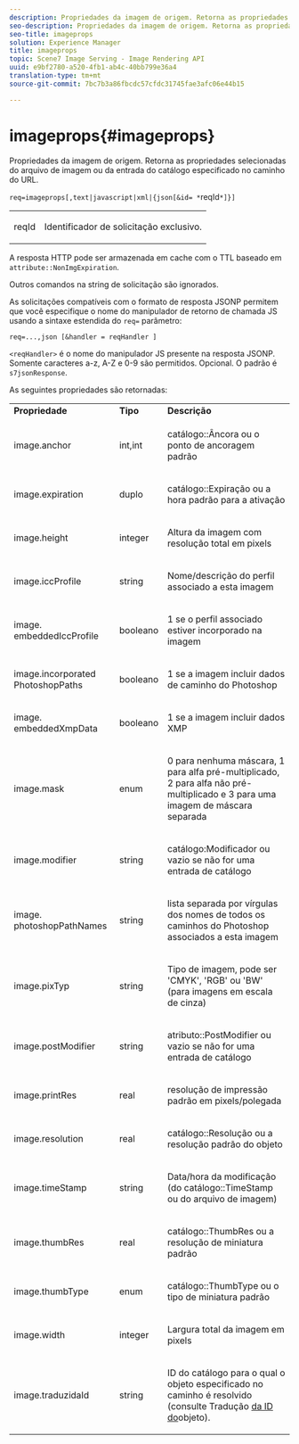 ```yaml
---
description: Propriedades da imagem de origem. Retorna as propriedades selecionadas do arquivo de imagem ou da entrada do catálogo especificado no caminho do URL.
seo-description: Propriedades da imagem de origem. Retorna as propriedades selecionadas do arquivo de imagem ou da entrada do catálogo especificado no caminho do URL.
seo-title: imageprops
solution: Experience Manager
title: imageprops
topic: Scene7 Image Serving - Image Rendering API
uuid: e9bf2780-a520-4fb1-ab4c-40bb799e36a4
translation-type: tm+mt
source-git-commit: 7bc7b3a86fbcdc57cfdc31745fae3afc06e44b15

---
```



# imageprops{#imageprops}

Propriedades da imagem de origem. Retorna as propriedades selecionadas do arquivo de imagem ou da entrada do catálogo especificado no caminho do URL.

`req=imageprops[,text|javascript|xml|{json[&id= *`reqId`*]}]`

<table id="simpletable_8E03127D50444CA7878A6B08E866EE2E"> 
 <tr class="strow"> 
  <td class="stentry"> <p><span class="codeph"><span class="varname"> reqId</span></span> </p> </td> 
  <td class="stentry"> <p>Identificador de solicitação exclusivo. </p></td> 
 </tr> 
</table>

A resposta HTTP pode ser armazenada em cache com o TTL baseado em `attribute::NonImgExpiration`.

Outros comandos na string de solicitação são ignorados.

As solicitações compatíveis com o formato de resposta JSONP permitem que você especifique o nome do manipulador de retorno de chamada JS usando a sintaxe estendida do `req=` parâmetro:

`req=...,json [&handler = reqHandler ]`

`<reqHandler>` é o nome do manipulador JS presente na resposta JSONP. Somente caracteres a-z, A-Z e 0-9 são permitidos. Opcional. O padrão é `s7jsonResponse`.

As seguintes propriedades são retornadas:

<table id="table_5F289E2E21594A5598DF98E65DEDDFA0"> 
 <tbody> 
  <tr> 
   <td> <b> Propriedade</b> </td> 
   <td> <b> Tipo</b> </td> 
   <td> <b> Descrição</b> </td> 
  </tr> 
  <tr> 
   <td> <p> <span class="codeph"> image.anchor</span> </p> </td> 
   <td> <p> int,int </p> </td> 
   <td> <p> <span class="codeph"> catálogo::Âncora</span> ou o ponto de ancoragem padrão </p> </td> 
  </tr> 
  <tr> 
   <td> <p> <span class="codeph"> image.expiration</span> </p> </td> 
   <td> <p> duplo </p> </td> 
   <td> <p> <span class="codeph"> catálogo::Expiração</span> ou a hora padrão para a ativação </p> </td> 
  </tr> 
  <tr> 
   <td> <p> <span class="codeph"> image.height</span> </p> </td> 
   <td> <p> integer </p> </td> 
   <td> <p>Altura da imagem com resolução total em pixels </p> </td> 
  </tr> 
  <tr> 
   <td> <p> <span class="codeph"> image.iccProfile</span> </p> </td> 
   <td> <p> string </p> </td> 
   <td> <p> Nome/descrição do perfil associado a esta imagem </p> </td> 
  </tr> 
  <tr> 
   <td> <p> <span class="codeph"> image. embeddedIccProfile</span> </p> </td> 
   <td> <p> booleano </p> </td> 
   <td> <p> 1 se o perfil associado estiver incorporado na imagem </p> </td> 
  </tr> 
  <tr> 
   <td> <p> <span class="codeph"> image.incorporated PhotoshopPaths</span> </p> </td> 
   <td> <p> booleano </p> </td> 
   <td> <p> 1 se a imagem incluir dados de caminho do Photoshop </p> </td> 
  </tr> 
  <tr> 
   <td> <p> <span class="codeph"> image. embeddedXmpData</span> </p> </td> 
   <td> <p> booleano </p> </td> 
   <td> <p> 1 se a imagem incluir dados XMP </p> </td> 
  </tr> 
  <tr> 
   <td> <p> <span class="codeph"> image.mask</span> </p> </td> 
   <td> <p> enum </p> </td> 
   <td> <p> 0 para nenhuma máscara, 1 para alfa pré-multiplicado, 2 para alfa não pré-multiplicado e 3 para uma imagem de máscara separada </p> </td> 
  </tr> 
  <tr> 
   <td> <p> <span class="codeph"> image.modifier</span> </p> </td> 
   <td> <p> string </p> </td> 
   <td> <p> <span class="codeph"> catálogo:Modificador</span> ou vazio se não for uma entrada de catálogo </p> </td> 
  </tr> 
  <tr> 
   <td> <p> <span class="codeph"> image. photoshopPathNames</span> </p> </td> 
   <td> <p> string </p> </td> 
   <td> <p> lista separada por vírgulas dos nomes de todos os caminhos do Photoshop associados a esta imagem </p> </td> 
  </tr> 
  <tr> 
   <td> <p> <span class="codeph"> image.pixTyp</span> </p> </td> 
   <td> <p> string </p> </td> 
   <td> <p> Tipo de imagem, pode ser 'CMYK', 'RGB' ou 'BW' (para imagens em escala de cinza) </p> </td> 
  </tr> 
  <tr> 
   <td> <p> <span class="codeph"> image.postModifier</span> </p> </td> 
   <td> <p> string </p> </td> 
   <td> <p> <span class="codeph"> atributo::PostModifier</span> ou vazio se não for uma entrada de catálogo </p> </td> 
  </tr> 
  <tr> 
   <td> <p> <span class="codeph"> image.printRes</span> </p> </td> 
   <td> <p> real </p> </td> 
   <td> <p> resolução de impressão padrão em pixels/polegada </p> </td> 
  </tr> 
  <tr> 
   <td> <p> <span class="codeph"> image.resolution</span> </p> </td> 
   <td> <p> real </p> </td> 
   <td> <p> <span class="codeph"> catálogo::Resolução</span> ou a resolução padrão do objeto </p> </td> 
  </tr> 
  <tr> 
   <td> <p> <span class="codeph"> image.timeStamp</span> </p> </td> 
   <td> <p> string </p> </td> 
   <td> <p>Data/hora da modificação (do <span class="codeph"> catálogo::TimeStamp</span> ou do arquivo de imagem) </p> </td> 
  </tr> 
  <tr> 
   <td> <p> <span class="codeph"> image.thumbRes</span> </p> </td> 
   <td> <p> real </p> </td> 
   <td> <p> <span class="codeph"> catálogo::ThumbRes</span> ou a resolução de miniatura padrão </p> </td> 
  </tr> 
  <tr> 
   <td> <p> <span class="codeph"> image.thumbType</span> </p> </td> 
   <td> <p> enum </p> </td> 
   <td> <p> <span class="codeph"> catálogo::ThumbType</span> ou o tipo de miniatura padrão </p> </td> 
  </tr> 
  <tr> 
   <td> <p> <span class="codeph"> image.width</span> </p> </td> 
   <td> <p> integer </p> </td> 
   <td> <p> Largura total da imagem em pixels </p> </td> 
  </tr> 
  <tr> 
   <td> <p> <span class="codeph"> image.traduzidaId</span> </p> </td> 
   <td> <p> string </p> </td> 
   <td> <p> ID do catálogo para o qual o <span class="varname"> objeto</span> especificado no caminho é resolvido (consulte Tradução <a href="../../../../../../is-api/http-ref/image-serving-api-ref/c-http-protocol-reference/c-syntax-and-features/r-object-id-translation.md#reference-cf3e34e6cbb346d69ded9982bfdef414" type="reference" format="dita" scope="local"> da ID do</a>objeto). </p> </td> 
  </tr> 
 </tbody> 
</table>

